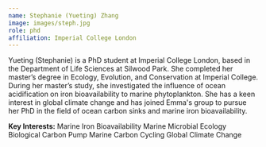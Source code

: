 ```yaml
---
name: Stephanie (Yueting) Zhang
image: images/steph.jpg
role: phd
affiliation: Imperial College London
---
```


Yueting (Stephanie) is a PhD student at Imperial College London, based in the Department of Life Sciences at Silwood Park. She completed her master’s degree in Ecology, Evolution, and Conservation at Imperial College. During her master’s study, she investigated the influence of ocean acidification on iron bioavailability to marine phytoplankton. She has a keen interest in global climate change and has joined Emma's group to pursue her PhD in the field of ocean carbon sinks and marine iron bioavailability.

**Key Interests:**
Marine Iron Bioavailability 
Marine Microbial Ecology
Biological Carbon Pump
Marine Carbon Cycling
Global Climate Change
